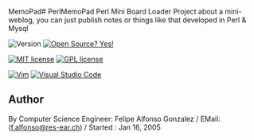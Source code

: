 MemoPad# PerlMemoPad
Perl Mini Board Loader
Project about a mini-weblog, you can just publish 
notes or things like that developed in Perl & Mysql

![Version](https://img.shields.io/github/release/NymexData/Per.svg?style=flat&color=blue)
[![Open Source? Yes!](https://badgen.net/badge/Open%20Source%20%3F/Yes%21/blue?icon=github)](https://github.com/Naereen/badges/)

[![MIT license](https://img.shields.io/badge/License-MIT-blue.svg)](https://lbesson.mit-license.org/)
[![GPL license](https://img.shields.io/badge/License-GPL-blue.svg)](http://perso.crans.org/besson/LICENSE.html)


[![Vim](https://img.shields.io/badge/--019733?logo=vim)](https://www.vim.org/)
[![Visual Studio Code](https://img.shields.io/badge/--007ACC?logo=visual%20studio%20code&logoColor=ffffff)](https://code.visualstudio.com/)

## Author
By Computer Science Engineer: Felipe Alfonso Gonzalez / EMail: (f.alfonso@res-ear.ch) / Started : Jan 16, 2005
